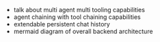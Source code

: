 - talk about multi agent multi tooling capabilities
- agent chaining with tool chaining capabilities
- extendable persistent chat history
- mermaid diagram of overall backend architecture